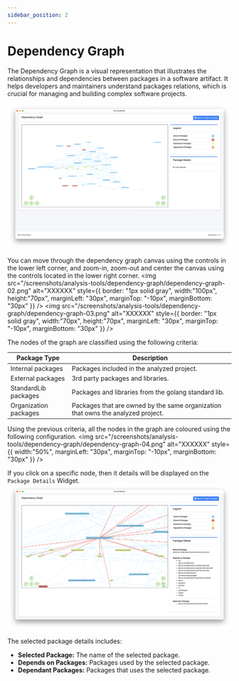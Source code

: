 ```yaml
---
sidebar_position: 2
---
```


# Dependency Graph

The Dependency Graph is a visual representation that illustrates the relationships and dependencies between packages in a software artifact.
It helps developers and maintainers understand packages relations, which is crucial for managing and building complex software projects.

<img src="/screenshots/analysis-tools/dependency-graph/dependency-graph-01.png" alt="XXXXXX" />

You can move through the dependency graph canvas using the controls in the lower left corner, and zoom-in, zoom-out and center the canvas using the controls located in the lower right corner.
<img src="/screenshots/analysis-tools/dependency-graph/dependency-graph-02.png" alt="XXXXXX" style={{ border: "1px solid gray", width:"100px", height:"70px", marginLeft: "30px", marginTop: "-10px", marginBottom: "30px" }}  />
<img src="/screenshots/analysis-tools/dependency-graph/dependency-graph-03.png" alt="XXXXXX" style={{ border: "1px solid gray", width:"70px", height:"70px", marginLeft: "30px", marginTop: "-10px", marginBottom: "30px" }}  />

The nodes of the graph are classified using the following criteria:

| Package Type          | Description                                                                      |
|-----------------------|----------------------------------------------------------------------------------|
| Internal packages     | Packages included in the analyzed project.                                       |
| External packages     | 3rd party packages and libraries.                                                |
| StandardLib packages  | Packages and libraries from the golang standard lib.                             |
| Organization packages | Packages that are owned by the same organization that owns the analyzed project. |

Using the previous criteria, all the nodes in the graph are coloured using the following configuration.
<img src="/screenshots/analysis-tools/dependency-graph/dependency-graph-04.png" alt="XXXXXX" style={{ width:"50%", marginLeft: "30px", marginTop: "-10px", marginBottom: "30px" }}  />

If you click on a specific node, then it details will be displayed on the `Package Details` Widget.
<img src="/screenshots/analysis-tools/dependency-graph/dependency-graph-05.png" alt="Package Details" title="Package Details" />

The selected package details includes:
- **Selected Package:** The name of the selected package.
- **Depends on Packages:** Packages used by the selected package.
- **Dependant Packages:** Packages that uses the selected package.
